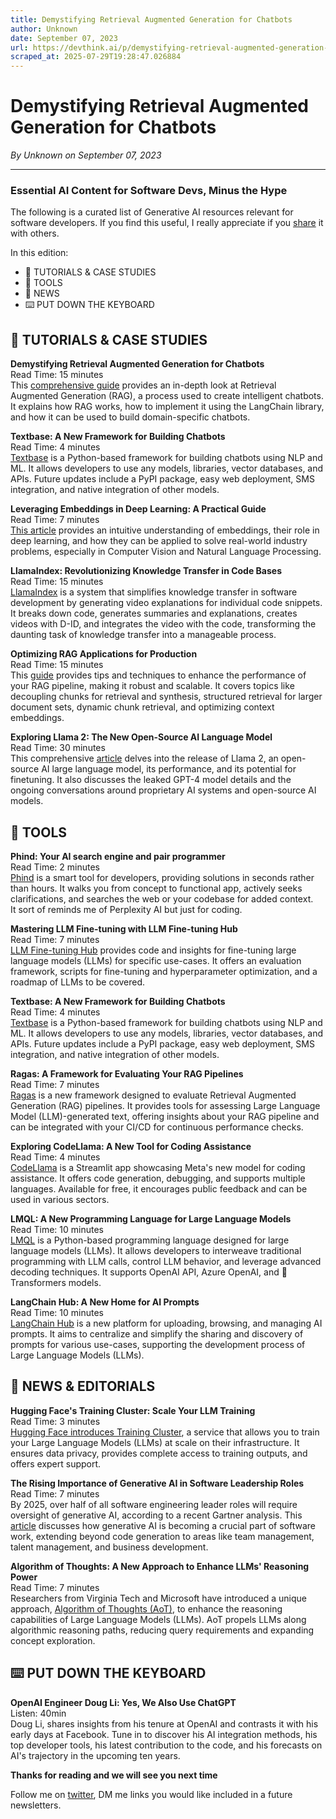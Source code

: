 ```yaml
---
title: Demystifying Retrieval Augmented Generation for Chatbots
author: Unknown
date: September 07, 2023
url: https://devthink.ai/p/demystifying-retrieval-augmented-generation-for-chatbots
scraped_at: 2025-07-29T19:28:47.026884
---
```


# Demystifying Retrieval Augmented Generation for Chatbots

*By Unknown on September 07, 2023*

---

### **Essential AI Content for Software Devs,** **Minus the Hype**

The following is a curated list of Generative AI resources relevant for software developers. If you find this useful, I really appreciate if you [share]("https://devthinkai.beehiiv.com/") it with others.

In this edition:

- 📖 TUTORIALS & CASE STUDIES
- 🧰 TOOLS
- 📰 NEWS
- ⌨️ PUT DOWN THE KEYBOARD

## 📖 **TUTORIALS & CASE STUDIES**

**Demystifying Retrieval Augmented Generation for Chatbots**  
Read Time: 15 minutes  
This [comprehensive guide]("https://scriv.ai/guides/retrieval-augmented-generation-overview/") provides an in-depth look at Retrieval Augmented Generation (RAG), a process used to create intelligent chatbots. It explains how RAG works, how to implement it using the LangChain library, and how it can be used to build domain-specific chatbots.

**Textbase: A New Framework for Building Chatbots**  
Read Time: 4 minutes  
[Textbase]("https://github.com/cofactoryai/textbase") is a Python-based framework for building chatbots using NLP and ML. It allows developers to use any models, libraries, vector databases, and APIs. Future updates include a PyPI package, easy web deployment, SMS integration, and native integration of other models.

**Leveraging Embeddings in Deep Learning: A Practical Guide**  
Read Time: 7 minutes  
[This article]("https://pub.towardsai.net/10-cool-things-you-can-do-with-embeddings-part-1-189588199a5f") provides an intuitive understanding of embeddings, their role in deep learning, and how they can be applied to solve real-world industry problems, especially in Computer Vision and Natural Language Processing.

**LlamaIndex: Revolutionizing Knowledge Transfer in Code Bases**  
Read Time: 15 minutes  
[LlamaIndex]("https://medium.com/llamaindex-blog/llamaindex-automatic-knowledge-transfer-kt-generation-for-code-bases-f3d91f21b7af") is a system that simplifies knowledge transfer in software development by generating video explanations for individual code snippets. It breaks down code, generates summaries and explanations, creates videos with D-ID, and integrates the video with the code, transforming the daunting task of knowledge transfer into a manageable process.

**Optimizing RAG Applications for Production**  
Read Time: 15 minutes  
This [guide]("https://gpt-index.readthedocs.io/en/latest/end_to_end_tutorials/dev_practices/production_rag.html") provides tips and techniques to enhance the performance of your RAG pipeline, making it robust and scalable. It covers topics like decoupling chunks for retrieval and synthesis, structured retrieval for larger document sets, dynamic chunk retrieval, and optimizing context embeddings.

**Exploring Llama 2: The New Open-Source AI Language Model**  
Read Time: 30 minutes  
This comprehensive [article]("https://magazine.sebastianraschka.com/p/ahead-of-ai-11-new-foundation-models") delves into the release of Llama 2, an open-source AI large language model, its performance, and its potential for finetuning. It also discusses the leaked GPT-4 model details and the ongoing conversations around proprietary AI systems and open-source AI models.

##

## 🧰 **TOOLS**

**Phind: Your AI search engine and pair programmer**  
Read Time: 2 minutes  
[Phind]("https://www.phind.com/") is a smart tool for developers, providing solutions in seconds rather than hours. It walks you from concept to functional app, actively seeks clarifications, and searches the web or your codebase for added context.  
It sort of reminds me of Perplexity AI but just for coding.

**Mastering LLM Fine-tuning with LLM Fine-tuning Hub**  
Read Time: 7 minutes  
[LLM Fine-tuning Hub]("https://github.com/georgian-io/LLM-Finetuning-Hub") provides code and insights for fine-tuning large language models (LLMs) for specific use-cases. It offers an evaluation framework, scripts for fine-tuning and hyperparameter optimization, and a roadmap of LLMs to be covered.

**Textbase: A New Framework for Building Chatbots**  
Read Time: 4 minutes  
[Textbase]("https://github.com/cofactoryai/textbase") is a Python-based framework for building chatbots using NLP and ML. It allows developers to use any models, libraries, vector databases, and APIs. Future updates include a PyPI package, easy web deployment, SMS integration, and native integration of other models.

**Ragas: A Framework for Evaluating Your RAG Pipelines**  
Read Time: 7 minutes  
[Ragas]("https://github.com/explodinggradients/ragas") is a new framework designed to evaluate Retrieval Augmented Generation (RAG) pipelines. It provides tools for assessing Large Language Model (LLM)-generated text, offering insights about your RAG pipeline and can be integrated with your CI/CD for continuous performance checks.

**Exploring CodeLlama: A New Tool for Coding Assistance**  
Read Time: 4 minutes  
[CodeLlama]("https://github.com/CharlyWargnier/CodeLlama-via-DeepInfra") is a Streamlit app showcasing Meta's new model for coding assistance. It offers code generation, debugging, and supports multiple languages. Available for free, it encourages public feedback and can be used in various sectors.

**LMQL: A New Programming Language for Large Language Models**  
Read Time: 10 minutes  
[LMQL]("https://github.com/eth-sri/lmql") is a Python-based programming language designed for large language models (LLMs). It allows developers to interweave traditional programming with LLM calls, control LLM behavior, and leverage advanced decoding techniques. It supports OpenAI API, Azure OpenAI, and 🤗 Transformers models.

**LangChain Hub: A New Home for AI Prompts**  
Read Time: 10 minutes  
[LangChain Hub]("https://blog.langchain.dev/langchain-prompt-hub/") is a new platform for uploading, browsing, and managing AI prompts. It aims to centralize and simplify the sharing and discovery of prompts for various use-cases, supporting the development process of Large Language Models (LLMs).

## 📰 **NEWS & EDITORIALS**

**Hugging Face's Training Cluster: Scale Your LLM Training**  
Read Time: 3 minutes  
[Hugging Face introduces Training Cluster]("https://huggingface.co/training-cluster"), a service that allows you to train your Large Language Models (LLMs) at scale on their infrastructure. It ensures data privacy, provides complete access to training outputs, and offers expert support.

**The Rising Importance of Generative AI in Software Leadership Roles**  
Read Time: 7 minutes  
By 2025, over half of all software engineering leader roles will require oversight of generative AI, according to a recent Gartner analysis. This [article]("https://www.zdnet.com/article/new-role-emerges-for-software-leaders-overseeing-generative-ai/") discusses how generative AI is becoming a crucial part of software work, extending beyond code generation to areas like team management, talent management, and business development.

**Algorithm of Thoughts: A New Approach to Enhance LLMs' Reasoning Power**  
Read Time: 7 minutes  
Researchers from Virginia Tech and Microsoft have introduced a unique approach, [Algorithm of Thoughts (AoT)]("https://www.marktechpost.com/2023/08/31/researchers-from-virginia-tech-and-microsoft-introduce-algorithm-of-thoughts-an-ai-approach-that-enhances-exploration-of-ideas-and-power-of-reasoning-in-large-language-models-llms/"), to enhance the reasoning capabilities of Large Language Models (LLMs). AoT propels LLMs along algorithmic reasoning paths, reducing query requirements and expanding concept exploration.

## ⌨️ **PUT DOWN THE KEYBOARD**

**OpenAI Engineer Doug Li: Yes, We Also Use ChatGPT**  
Listen: 40min  
Doug Li, shares insights from his tenure at OpenAI and contrasts it with his early days at Facebook. Tune in to discover his AI integration methods, his top developer tools, his latest contribution to the code, and his forecasts on AI's trajectory in the upcoming ten years.

**Thanks for reading and we will see you next time**

Follow me on [twitter]("https://twitter.com/devthinkai"), DM me links you would like included in a future newsletters.
